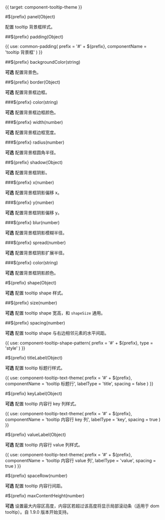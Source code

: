 {{ target: component-tooltip-theme }}

<!-- ITooltipTheme -->

#${prefix} panel(Object)

配置 tooltip 背景框样式。

##${prefix} padding(Object)

{{ use: common-padding(
  prefix = '#' + ${prefix},
  componentName = 'tooltip 背景框'
) }}

##${prefix} backgroundColor(string)

**可选** 配置背景色。

##${prefix} border(Object)

**可选** 配置背景框边框。

###${prefix} color(string)

**可选** 配置背景框边框颜色。

###${prefix} width(number)

**可选** 配置背景框边框宽度。

###${prefix} radius(number)

**可选** 配置背景框圆角半径。

##${prefix} shadow(Object)

**可选** 配置背景框阴影。

###${prefix} x(number)

**可选** 配置背景框阴影偏移 x。

###${prefix} y(number)

**可选** 配置背景框阴影偏移 y。

###${prefix} blur(number)

**可选** 配置背景框阴影模糊半径。

###${prefix} spread(number)

**可选** 配置背景框阴影扩展半径。

###${prefix} color(string)

**可选** 配置背景框阴影颜色。

#${prefix} shape(Object)

**可选** 配置 tooltip shape 样式。

##${prefix} size(number)

**可选** 配置 tooltip shape 宽高，和 `shapeSize` 通用。

##${prefix} spacing(number)

**可选** 配置 tooltip shape 与右边相邻元素的水平间距。

{{ use: component-tooltip-shape-pattern(
  prefix = '#' + ${prefix},
  type = 'style'
) }}

#${prefix} titleLabel(Object)

**可选** 配置 tooltip 标题行样式。

{{ use: component-tooltip-text-theme(
  prefix = '#' + ${prefix},
  componentName = 'tooltip 标题行',
  labelType = 'title',
  spacing = false
) }}

#${prefix} keyLabel(Object)

**可选** 配置 tooltip 内容行 key 列样式。

{{ use: component-tooltip-text-theme(
  prefix = '#' + ${prefix},
  componentName = 'tooltip 内容行 key 列',
  labelType = 'key',
  spacing = true
) }}

#${prefix} valueLabel(Object)

**可选** 配置 tooltip 内容行 value 列样式。

{{ use: component-tooltip-text-theme(
  prefix = '#' + ${prefix},
  componentName = 'tooltip 内容行 value 列',
  labelType = 'value',
  spacing = true
) }}

#${prefix} spaceRow(number)

**可选** 配置 tooltip 内容行间距。

#${prefix} maxContentHeight(number)

**可选** 设置最大内容区高度，内容区若超过该高度将显示局部滚动条（适用于 dom tooltip）。自 1.9.0 版本开始支持。
